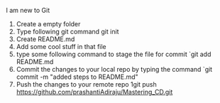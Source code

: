 I am new to Git

1. Create a empty folder
2. Type following git command git init
3. Create README.md
4. Add some cool stuff in that file
5. type some following command to stage the file for commit `git add README.md
6. Commit the changes to your local repo by typing the command `git commit -m "added steps to README.md"
7. Push the changes to your remote repo 1git push https://github.com/prashantiAdiraju/Mastering_CD.git